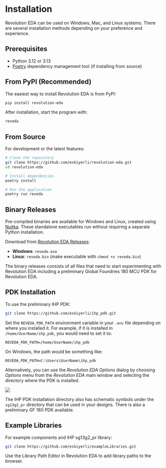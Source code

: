 # Installation

Revolution EDA can be used on Windows, Mac, and Linux systems. There are several installation methods depending on your preference and experience.

## Prerequisites

- Python 3.12 or 3.13
- [Poetry](https://python-poetry.org/docs/#installation) dependency management tool (if installing from source)

## From PyPI (Recommended)

The easiest way to install Revolution EDA is from PyPI:

```bash
pip install revolution-eda
```

After installation, start the program with:

```bash
reveda
```

## From Source

For development or the latest features:

```bash
# Clone the repository
git clone https://github.com/eskiyerli/revolution-eda.git
cd revolution-eda

# Install dependencies
poetry install

# Run the application
poetry run reveda
```

## Binary Releases

Pre-compiled binaries are available for Windows and Linux, created using [Nuitka](https://nuitka.net). These standalone executables run without requiring a separate Python installation.

Download from [Revolution EDA Releases](https://github.com/eskiyerli/revolution-eda/releases):
- **Windows**: `reveda.exe`
- **Linux**: `reveda.bin` (make executable with `chmod +x reveda.bin`)

The binary releases consists of all files that need to start experimenting with Revolution EDA including a preliminary Global Foundries 180 MCU PDK for Revolution EDA. 

## PDK Installation

To use the preliminary IHP PDK:

```bash
git clone https://github.com/eskiyerli/ihp_pdk.git
```

Set the `REVEDA_PDK_PATH` environment variable in your `.env` file depending on where you installed it.
For example, if it is installed in `/home/UserName/ihp_pdk`, you would need to set it to:

```
REVEDA_PDK_PATH=/home/UserName/ihp_pdk
```

On Windows, the path would be something like:

```
REVEDA_PDK_PATH=C:\Users\UserName\ihp_pdk
```

Alternatively, you can use the *Revolution EDA Options* dialog by choosing *Options* menu
from the *Revolution EDA* main window and selecting the directory where the PDK is installed. 

![](assets/revedaOptionsDialogue.png)

The IHP PDK installation directory also has schematic symbols under the `sg13g2_pr` directory that can be used in your designs. There is also a preliminary GF 180 PDK available.

## Example Libraries

For example components and IHP sg13g2_pr library:

```bash
git clone https://github.com/eskiyerli/exampleLibraries.git
```

Use the Library Path Editor in Revolution EDA to add library paths to the browser.
